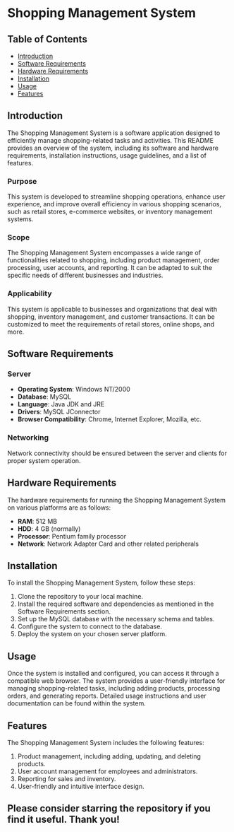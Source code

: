 # Shopping Management System

## Table of Contents

- [Introduction](#introduction)
- [Software Requirements](#software-requirements)
- [Hardware Requirements](#hardware-requirements)
- [Installation](#installation)
- [Usage](#usage)
- [Features](#features)

## Introduction

The Shopping Management System is a software application designed to efficiently manage shopping-related tasks and activities. This README provides an overview of the system, including its software and hardware requirements, installation instructions, usage guidelines, and a list of features. 

### Purpose

This system is developed to streamline shopping operations, enhance user experience, and improve overall efficiency in various shopping scenarios, such as retail stores, e-commerce websites, or inventory management systems.

### Scope

The Shopping Management System encompasses a wide range of functionalities related to shopping, including product management, order processing, user accounts, and reporting. It can be adapted to suit the specific needs of different businesses and industries.

### Applicability

This system is applicable to businesses and organizations that deal with shopping, inventory management, and customer transactions. It can be customized to meet the requirements of retail stores, online shops, and more.

## Software Requirements

### Server

- **Operating System**: Windows NT/2000
- **Database**: MySQL
- **Language**: Java JDK and JRE
- **Drivers**: MySQL JConnector
- **Browser Compatibility**: Chrome, Internet Explorer, Mozilla, etc.

### Networking

Network connectivity should be ensured between the server and clients for proper system operation.

## Hardware Requirements

The hardware requirements for running the Shopping Management System on various platforms are as follows:

- **RAM**: 512 MB
- **HDD**: 4 GB (normally)
- **Processor**: Pentium family processor
- **Network**: Network Adapter Card and other related peripherals

## Installation

To install the Shopping Management System, follow these steps:

1. Clone the repository to your local machine.
2. Install the required software and dependencies as mentioned in the Software Requirements section.
3. Set up the MySQL database with the necessary schema and tables.
4. Configure the system to connect to the database.
5. Deploy the system on your chosen server platform.

## Usage

Once the system is installed and configured, you can access it through a compatible web browser. The system provides a user-friendly interface for managing shopping-related tasks, including adding products, processing orders, and generating reports. Detailed usage instructions and user documentation can be found within the system.

## Features

The Shopping Management System includes the following features:

1. Product management, including adding, updating, and deleting products.
2. User account management for employees and administrators.
3. Reporting for sales and inventory.
4. User-friendly and intuitive interface design.

## Please consider starring the repository if you find it useful. Thank you!
